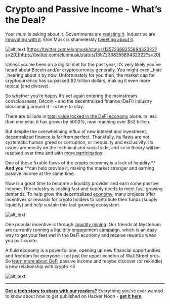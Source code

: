 
# Crypto and Passive Income - What’s the Deal?

Your mum is asking about it. Governments are [resisting it](https://hackernoon.com/bitcoin-adoption-where-do-the-countries-stand-rg4n33w3). Industries are [innovating with it](https://www.forbes.com/sites/forbesbusinesscouncil/2021/02/09/how-blockchain-technology-is-helping-companies-solve-operational-issues/). Elon Musk is shamelessly [tweeting about it](https://www.coindesk.com/dogecoin-takes-off-after-musk-moonshot).




![alt_text](images/image2.png "image_tooltip")
[https://twitter.com/elonmusk/status/1357236825589432322?s=20](https://twitter.com/elonmusk/status/1357236825589432322?s=20) 


Unless you’ve been on a digital diet for the past year, it’s very likely you’ve heard about Bitcoin and/or cryptocurrency generally. You might even _hate _hearing about it by now. Unfortunately for you then, the market cap for cryptocurrency has surpassed $2 trillion dollars, making it even more topical (and divisive).

So whether you’re happy it’s yet again entering the mainstream consciousness, Bitcoin - and the decentralised finance (DeFi) industry blossoming around it - is here to stay.

There are billions in [total value locked in the DeFi economy](https://defipulse.com/) alone. In less than one year, it has grown by 5000%, now reaching over $52 billion.

But despite the overwhelming influx of new interest and investment, decentralized finance is far from perfect. Thankfully, its flaws are not systematic human greed or corruption, or inequality and exclusivity. Its issues are mostly on the technical and social side, and so in theory will be resolved over time and with [more participation](https://hackernoon.com/is-it-time-for-defi-to-go-mainstream-after-the-gamestop-craze-ob2c33yg).

One of these fixable flaws of the crypto economy is a lack of liquidity.** **And** **you** **can help provide it, making the market stronger and earning passive income at the same time. 

Now is a great time to become a liquidity provider and earn some passive income. The industry is scaling fast and supply needs to meet fast-growing demands. To help grow the decentralized [economy](https://hackernoon.com/societies-and-decentralized-systems-have-a-lot-in-common-kd5533v2), many projects offer incentives or rewards for crypto holders to contribute their funds (supply liquidity) and help sustain this fast growing ecosystem.




![alt_text](images/image3.jpg "image_tooltip")


One popular incentive is through [liquidity mining](https://hackernoon.com/defi-and-crypto-passive-income-how-to-get-started-1m3w33pz). Our friends at Mysterium are currently running a liquidity engagement [campaign](https://mysterium.network/blog/switch-to-polygon-join-our-quickswap-liquidity-campaign/), which is an easy way to get your feet wet in the DeFi economy and receive rewards when you participate.

A fluid economy is a powerful one, opening up new financial opportunities and freedom for everyone - not just the upper echelon of Wall Street bros. So [learn more about DeFi](https://app.hackernoon.com/drafts/BLrT8nhyu12Pa6VMwVz8) passive income and maybe discover (or rekindle) a new relationship with crypto &lt;3





![alt_text](images/image4.jpg "image_tooltip")


***

**[Got a tech story to share with our readers?](https://hackernoon.com/signup)** Everything you've ever wanted to know about how to get published on Hacker Noon - **[get it here](http://publish.hackernoon.com/)**.


